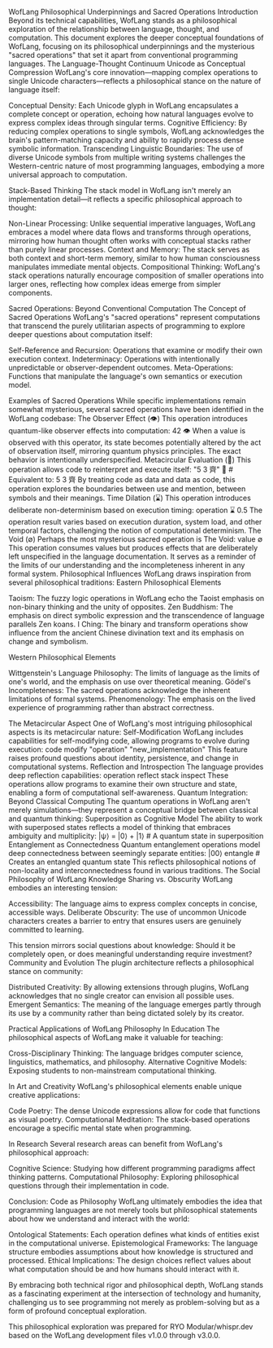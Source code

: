 WofLang Philosophical Underpinnings and Sacred Operations
Introduction
Beyond its technical capabilities, WofLang stands as a philosophical exploration of the relationship between language, thought, and computation. This document explores the deeper conceptual foundations of WofLang, focusing on its philosophical underpinnings and the mysterious "sacred operations" that set it apart from conventional programming languages.
The Language-Thought Continuum
Unicode as Conceptual Compression
WofLang's core innovation—mapping complex operations to single Unicode characters—reflects a philosophical stance on the nature of language itself:

Conceptual Density: Each Unicode glyph in WofLang encapsulates a complete concept or operation, echoing how natural languages evolve to express complex ideas through singular terms.
Cognitive Efficiency: By reducing complex operations to single symbols, WofLang acknowledges the brain's pattern-matching capacity and ability to rapidly process dense symbolic information.
Transcending Linguistic Boundaries: The use of diverse Unicode symbols from multiple writing systems challenges the Western-centric nature of most programming languages, embodying a more universal approach to computation.

Stack-Based Thinking
The stack model in WofLang isn't merely an implementation detail—it reflects a specific philosophical approach to thought:

Non-Linear Processing: Unlike sequential imperative languages, WofLang embraces a model where data flows and transforms through operations, mirroring how human thought often works with conceptual stacks rather than purely linear processes.
Context and Memory: The stack serves as both context and short-term memory, similar to how human consciousness manipulates immediate mental objects.
Compositional Thinking: WofLang's stack operations naturally encourage composition of smaller operations into larger ones, reflecting how complex ideas emerge from simpler components.

Sacred Operations: Beyond Conventional Computation
The Concept of Sacred Operations
WofLang's "sacred operations" represent computations that transcend the purely utilitarian aspects of programming to explore deeper questions about computation itself:

Self-Reference and Recursion: Operations that examine or modify their own execution context.
Indeterminacy: Operations with intentionally unpredictable or observer-dependent outcomes.
Meta-Operations: Functions that manipulate the language's own semantics or execution model.

Examples of Sacred Operations
While specific implementations remain somewhat mysterious, several sacred operations have been identified in the WofLang codebase:
The Observer Effect (👁️)
This operation introduces quantum-like observer effects into computation:
42 👁️
When a value is observed with this operator, its state becomes potentially altered by the act of observation itself, mirroring quantum physics principles. The exact behavior is intentionally underspecified.
Metacircular Evaluation (🔄)
This operation allows code to reinterpret and execute itself:
"5 3 齊" 🔄  # Equivalent to: 5 3 齊
By treating code as data and data as code, this operation explores the boundaries between use and mention, between symbols and their meanings.
Time Dilation (⌛)
This operation introduces deliberate non-determinism based on execution timing:
operation ⌛ 0.5
The operation result varies based on execution duration, system load, and other temporal factors, challenging the notion of computational determinism.
The Void (∅)
Perhaps the most mysterious sacred operation is The Void:
value ∅
This operation consumes values but produces effects that are deliberately left unspecified in the language documentation. It serves as a reminder of the limits of our understanding and the incompleteness inherent in any formal system.
Philosophical Influences
WofLang draws inspiration from several philosophical traditions:
Eastern Philosophical Elements

Taoism: The fuzzy logic operations in WofLang echo the Taoist emphasis on non-binary thinking and the unity of opposites.
Zen Buddhism: The emphasis on direct symbolic expression and the transcendence of language parallels Zen koans.
I Ching: The binary and transform operations show influence from the ancient Chinese divination text and its emphasis on change and symbolism.

Western Philosophical Elements

Wittgenstein's Language Philosophy: The limits of language as the limits of one's world, and the emphasis on use over theoretical meaning.
Gödel's Incompleteness: The sacred operations acknowledge the inherent limitations of formal systems.
Phenomenology: The emphasis on the lived experience of programming rather than abstract correctness.

The Metacircular Aspect
One of WofLang's most intriguing philosophical aspects is its metacircular nature:
Self-Modification
WofLang includes capabilities for self-modifying code, allowing programs to evolve during execution:
code modify "operation" "new_implementation"
This feature raises profound questions about identity, persistence, and change in computational systems.
Reflection and Introspection
The language provides deep reflection capabilities:
operation reflect
stack inspect
These operations allow programs to examine their own structure and state, enabling a form of computational self-awareness.
Quantum Integration: Beyond Classical Computing
The quantum operations in WofLang aren't merely simulations—they represent a conceptual bridge between classical and quantum thinking:
Superposition as Cognitive Model
The ability to work with superposed states reflects a model of thinking that embraces ambiguity and multiplicity:
|ψ⟩ = |0⟩ + |1⟩  # A quantum state in superposition
Entanglement as Connectedness
Quantum entanglement operations model deep connectedness between seemingly separate entities:
|00⟩ entangle  # Creates an entangled quantum state
This reflects philosophical notions of non-locality and interconnectedness found in various traditions.
The Social Philosophy of WofLang
Knowledge Sharing vs. Obscurity
WofLang embodies an interesting tension:

Accessibility: The language aims to express complex concepts in concise, accessible ways.
Deliberate Obscurity: The use of uncommon Unicode characters creates a barrier to entry that ensures users are genuinely committed to learning.

This tension mirrors social questions about knowledge: Should it be completely open, or does meaningful understanding require investment?
Community and Evolution
The plugin architecture reflects a philosophical stance on community:

Distributed Creativity: By allowing extensions through plugins, WofLang acknowledges that no single creator can envision all possible uses.
Emergent Semantics: The meaning of the language emerges partly through its use by a community rather than being dictated solely by its creator.

Practical Applications of WofLang Philosophy
In Education
The philosophical aspects of WofLang make it valuable for teaching:

Cross-Disciplinary Thinking: The language bridges computer science, linguistics, mathematics, and philosophy.
Alternative Cognitive Models: Exposing students to non-mainstream computational thinking.

In Art and Creativity
WofLang's philosophical elements enable unique creative applications:

Code Poetry: The dense Unicode expressions allow for code that functions as visual poetry.
Computational Meditation: The stack-based operations encourage a specific mental state when programming.

In Research
Several research areas can benefit from WofLang's philosophical approach:

Cognitive Science: Studying how different programming paradigms affect thinking patterns.
Computational Philosophy: Exploring philosophical questions through their implementation in code.

Conclusion: Code as Philosophy
WofLang ultimately embodies the idea that programming languages are not merely tools but philosophical statements about how we understand and interact with the world:

Ontological Statements: Each operation defines what kinds of entities exist in the computational universe.
Epistemological Frameworks: The language structure embodies assumptions about how knowledge is structured and processed.
Ethical Implications: The design choices reflect values about what computation should be and how humans should interact with it.

By embracing both technical rigor and philosophical depth, WofLang stands as a fascinating experiment at the intersection of technology and humanity, challenging us to see programming not merely as problem-solving but as a form of profound conceptual exploration.

This philosophical exploration was prepared for RYO Modular/whispr.dev based on the WofLang development files v1.0.0 through v3.0.0.